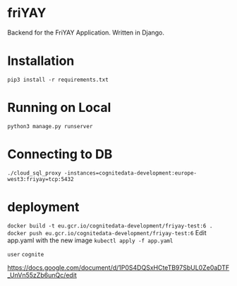 # friYAY
Backend for the FriYAY Application. Written in Django.

# Installation
`pip3 install -r requirements.txt`

# Running on Local
`python3 manage.py runserver`

# Connecting to DB
`./cloud_sql_proxy -instances=cognitedata-development:europe-west3:friyay=tcp:5432`

# deployment
`docker build -t eu.gcr.io/cognitedata-development/friyay-test:6 .`
`docker push eu.gcr.io/cognitedata-development/friyay-test:6`
Edit app.yaml with the new image
`kubectl apply -f app.yaml`

`user`
`cognite`

https://docs.google.com/document/d/1P0S4DQSxHCteTB97SbUL0Ze0aDTF_UnVn55zZb6unQc/edit

